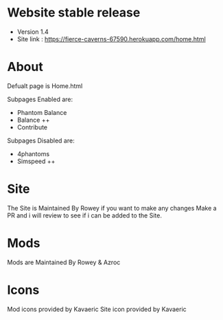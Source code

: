 # Website stable release
- Version 1.4
- Site link : https://fierce-caverns-67590.herokuapp.com/home.html

# About
Defualt page is Home.html

Subpages Enabled are:
- Phantom Balance
- Balance ++
- Contribute

Subpages Disabled are:
- 4phantoms
- Simspeed ++

# Site
The Site is Maintained By Rowey if you want to make any changes Make a PR and i will review to see if i can be added to the Site.

# Mods
Mods are Maintained By Rowey & Azroc

# Icons
Mod icons provided by Kavaeric
Site icon provided by Kavaeric
